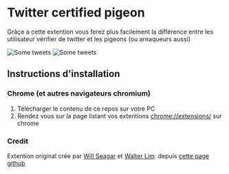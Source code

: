﻿# Twitter certified pigeon

Grâçe a cette extention vous ferez plus facilement la différence entre les utilisateur vérifier de twitter et les pigeons (ou arnaqueurs aussi)


![Some tweets](https://i.imgur.com/jdRqojK.png)
![Some tweets](https://i.imgur.com/tLGG3Eo.png)


## Instructions d'installation

### Chrome (et autres navigateurs chromium)

1. Télécharger le contenu de ce repos sur votre PC
2. Rendez vous sur la page listant vos extentions [chrome://extensions/](chrome://extensions/) sur chrome


### Credit
Extention original crée par [Will Seagar](https://twitter.com/willseagar) et [Walter Lim](https://twitter.com/iWaltzAround). depuis [cette page github](https://github.com/wseagar/eight-dollars)
